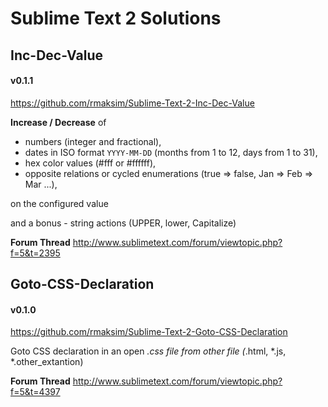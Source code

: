 # Sublime Text 2 Solutions


## Inc-Dec-Value

#### v0.1.1

https://github.com/rmaksim/Sublime-Text-2-Inc-Dec-Value

**Increase / Decrease** of

  - numbers (integer and fractional),
  - dates in ISO format `YYYY-MM-DD` (months from 1 to 12, days from 1 to 31),
  - hex color values (#fff or #ffffff),
  - opposite relations or cycled enumerations (true => false, Jan => Feb => Mar ...),

on the configured value

and a bonus - string actions (UPPER, lower, Capitalize)

**Forum Thread**
http://www.sublimetext.com/forum/viewtopic.php?f=5&t=2395


## Goto-CSS-Declaration

#### v0.1.0

https://github.com/rmaksim/Sublime-Text-2-Goto-CSS-Declaration

Goto CSS declaration in an open *.css file from other file (*.html, *.js, *.other_extantion)

**Forum Thread**
http://www.sublimetext.com/forum/viewtopic.php?f=5&t=4397
